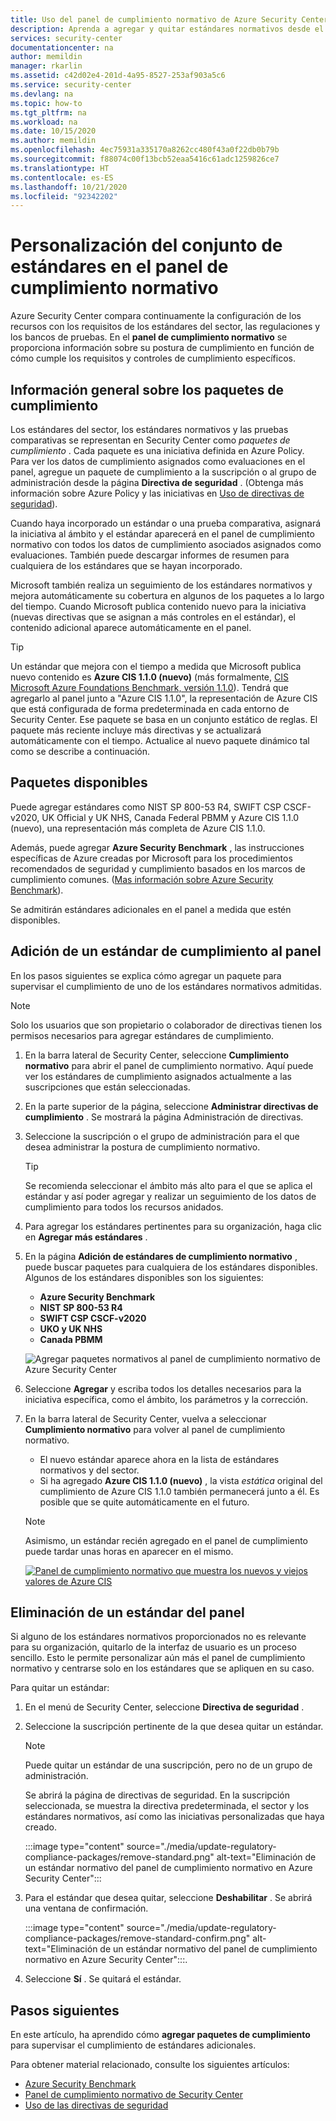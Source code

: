 ```yaml
---
title: Uso del panel de cumplimiento normativo de Azure Security Center
description: Aprenda a agregar y quitar estándares normativos desde el panel de cumplimiento normativo de Security Center
services: security-center
documentationcenter: na
author: memildin
manager: rkarlin
ms.assetid: c42d02e4-201d-4a95-8527-253af903a5c6
ms.service: security-center
ms.devlang: na
ms.topic: how-to
ms.tgt_pltfrm: na
ms.workload: na
ms.date: 10/15/2020
ms.author: memildin
ms.openlocfilehash: 4ec75931a335170a8262cc480f43a0f22db0b79b
ms.sourcegitcommit: f88074c00f13bcb52eaa5416c61adc1259826ce7
ms.translationtype: HT
ms.contentlocale: es-ES
ms.lasthandoff: 10/21/2020
ms.locfileid: "92342202"
---
```

# <a name="customizing-the-set-of-standards-in-your-regulatory-compliance-dashboard"></a>Personalización del conjunto de estándares en el panel de cumplimiento normativo

Azure Security Center compara continuamente la configuración de los recursos con los requisitos de los estándares del sector, las regulaciones y los bancos de pruebas. En el **panel de cumplimiento normativo** se proporciona información sobre su postura de cumplimiento en función de cómo cumple los requisitos y controles de cumplimiento específicos.


## <a name="overview-of-compliance-packages"></a>Información general sobre los paquetes de cumplimiento

Los estándares del sector, los estándares normativos y las pruebas comparativas se representan en Security Center como *paquetes de cumplimiento* .  Cada paquete es una iniciativa definida en Azure Policy. Para ver los datos de cumplimiento asignados como evaluaciones en el panel, agregue un paquete de cumplimiento a la suscripción o al grupo de administración desde la página **Directiva de seguridad** . (Obtenga más información sobre Azure Policy y las iniciativas en [Uso de directivas de seguridad](tutorial-security-policy.md)).

Cuando haya incorporado un estándar o una prueba comparativa, asignará la iniciativa al ámbito y el estándar aparecerá en el panel de cumplimiento normativo con todos los datos de cumplimiento asociados asignados como evaluaciones. También puede descargar informes de resumen para cualquiera de los estándares que se hayan incorporado.

Microsoft también realiza un seguimiento de los estándares normativos y mejora automáticamente su cobertura en algunos de los paquetes a lo largo del tiempo. Cuando Microsoft publica contenido nuevo para la iniciativa (nuevas directivas que se asignan a más controles en el estándar), el contenido adicional aparece automáticamente en el panel.

> [!TIP]
> Un estándar que mejora con el tiempo a medida que Microsoft publica nuevo contenido es **Azure CIS 1.1.0 (nuevo)** (más formalmente, [CIS Microsoft Azure Foundations Benchmark, versión 1.1.0](https://www.cisecurity.org/benchmark/azure/)). Tendrá que agregarlo al panel junto a "Azure CIS 1.1.0", la representación de Azure CIS que está configurada de forma predeterminada en cada entorno de Security Center. Ese paquete se basa en un conjunto estático de reglas. El paquete más reciente incluye más directivas y se actualizará automáticamente con el tiempo. Actualice al nuevo paquete dinámico tal como se describe a continuación.


## <a name="available-packages"></a>Paquetes disponibles

Puede agregar estándares como NIST SP 800-53 R4, SWIFT CSP CSCF-v2020, UK Official y UK NHS, Canada Federal PBMM y Azure CIS 1.1.0 (nuevo), una representación más completa de Azure CIS 1.1.0. 

Además, puede agregar **Azure Security Benchmark** , las instrucciones específicas de Azure creadas por Microsoft para los procedimientos recomendados de seguridad y cumplimiento basados en los marcos de cumplimiento comunes. ([Mas información sobre Azure Security Benchmark](../security/benchmarks/introduction.md)).

Se admitirán estándares adicionales en el panel a medida que estén disponibles. 


## <a name="add-a-regulatory-standard-to-your-dashboard"></a>Adición de un estándar de cumplimiento al panel

En los pasos siguientes se explica cómo agregar un paquete para supervisar el cumplimiento de uno de los estándares normativos admitidas.

> [!NOTE]
> Solo los usuarios que son propietario o colaborador de directivas tienen los permisos necesarios para agregar estándares de cumplimiento. 

1. En la barra lateral de Security Center, seleccione **Cumplimiento normativo** para abrir el panel de cumplimiento normativo. Aquí puede ver los estándares de cumplimiento asignados actualmente a las suscripciones que están seleccionadas.   

1. En la parte superior de la página, seleccione **Administrar directivas de cumplimiento** . Se mostrará la página Administración de directivas.

1. Seleccione la suscripción o el grupo de administración para el que desea administrar la postura de cumplimiento normativo. 

    > [!TIP]
    > Se recomienda seleccionar el ámbito más alto para el que se aplica el estándar y así poder agregar y realizar un seguimiento de los datos de cumplimiento para todos los recursos anidados. 

1. Para agregar los estándares pertinentes para su organización, haga clic en **Agregar más estándares** . 

1. En la página **Adición de estándares de cumplimiento normativo** , puede buscar paquetes para cualquiera de los estándares disponibles. Algunos de los estándares disponibles son los siguientes:

    - **Azure Security Benchmark**
    - **NIST SP 800-53 R4**
    - **SWIFT CSP CSCF-v2020**
    - **UKO y UK NHS**
    - **Canada PBMM**
    
    ![Agregar paquetes normativos al panel de cumplimiento normativo de Azure Security Center](./media/update-regulatory-compliance-packages/dynamic-regulatory-compliance-additional-standards.png)

1. Seleccione **Agregar** y escriba todos los detalles necesarios para la iniciativa específica, como el ámbito, los parámetros y la corrección.

1. En la barra lateral de Security Center, vuelva a seleccionar **Cumplimiento normativo** para volver al panel de cumplimiento normativo.
    * El nuevo estándar aparece ahora en la lista de estándares normativos y del sector. 
    * Si ha agregado **Azure CIS 1.1.0 (nuevo)** , la vista *estática* original del cumplimiento de Azure CIS 1.1.0 también permanecerá junto a él. Es posible que se quite automáticamente en el futuro.

    > [!NOTE]
    > Asimismo, un estándar recién agregado en el panel de cumplimiento puede tardar unas horas en aparecer en el mismo.

    [![Panel de cumplimiento normativo que muestra los nuevos y viejos valores de Azure CIS](media/update-regulatory-compliance-packages/regulatory-compliance-dashboard-with-benchmark-small.png)](media/update-regulatory-compliance-packages/regulatory-compliance-dashboard-with-benchmark.png#lightbox)


## <a name="removing-a-standard-from-your-dashboard"></a>Eliminación de un estándar del panel

Si alguno de los estándares normativos proporcionados no es relevante para su organización, quitarlo de la interfaz de usuario es un proceso sencillo. Esto le permite personalizar aún más el panel de cumplimiento normativo y centrarse solo en los estándares que se apliquen en su caso.

Para quitar un estándar:

1. En el menú de Security Center, seleccione **Directiva de seguridad** .

1. Seleccione la suscripción pertinente de la que desea quitar un estándar.

    > [!NOTE]
    > Puede quitar un estándar de una suscripción, pero no de un grupo de administración. 

    Se abrirá la página de directivas de seguridad. En la suscripción seleccionada, se muestra la directiva predeterminada, el sector y los estándares normativos, así como las iniciativas personalizadas que haya creado.

    :::image type="content" source="./media/update-regulatory-compliance-packages/remove-standard.png" alt-text="Eliminación de un estándar normativo del panel de cumplimiento normativo en Azure Security Center":::

1. Para el estándar que desea quitar, seleccione **Deshabilitar** . Se abrirá una ventana de confirmación.

    :::image type="content" source="./media/update-regulatory-compliance-packages/remove-standard-confirm.png" alt-text="Eliminación de un estándar normativo del panel de cumplimiento normativo en Azure Security Center":::.

1. Seleccione **Sí** . Se quitará el estándar. 


## <a name="next-steps"></a>Pasos siguientes

En este artículo, ha aprendido cómo **agregar paquetes de cumplimiento** para supervisar el cumplimiento de estándares adicionales. 

Para obtener material relacionado, consulte los siguientes artículos: 

- [Azure Security Benchmark](../security/benchmarks/introduction.md)
- [Panel de cumplimiento normativo de Security Center](security-center-compliance-dashboard.md)
- [Uso de las directivas de seguridad](tutorial-security-policy.md)
